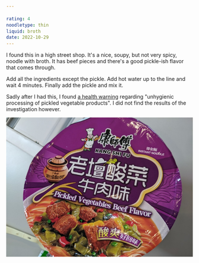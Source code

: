 ```yaml
---

rating: 4
noodletype: thin
liquid: broth
date: 2022-10-29
---
```


I found this in a high street shop.  It's a nice, soupy, but not very spicy, noodle with broth.  It has beef pieces and there's a good pickle-ish flavor that comes through.  

Add all the ingredients except the pickle.  Add hot water up to the line and wait 4 minutes.  Finally add the pickle and mix it. 

Sadly after I had this, I found [a health warning](https://www.cfs.gov.hk/english/press/20220317_9362.html) regarding "unhygienic processing of pickled vegetable products".  I did not find the results of the investigation however. 


![Kang Shi Fu Pickled Vegetable Beef Flavor](images/007.jpg)